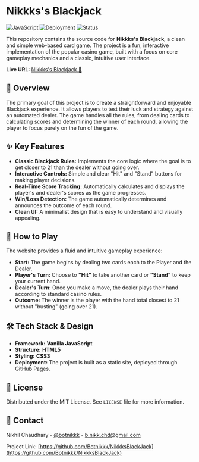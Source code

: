 # Nikkks's Blackjack

[![JavaScript](https://img.shields.io/badge/JavaScript-20232A?style=flat&logo=javascript&logoColor=F7DF1E)](https://developer.mozilla.org/en-US/docs/Web/JavaScript) [![Deployment](https://img.shields.io/badge/Deployment-Live-success?style=flat)](https://botnikkk.github.io/NikkksBlackJack) [![Status](https://img.shields.io/badge/Status-Completed-blue?style=flat)](https://github.com/Botnikkk/NikkksBlackJack)

This repository contains the source code for **Nikkks's Blackjack**, a clean and simple web-based card game. The project is a fun, interactive implementation of the popular casino game, built with a focus on core gameplay mechanics and a classic, intuitive user interface.

**Live URL:** [Nikkks's Blackjack 🔗](https://botnikkk.github.io/NikkksBlackJack)

## 🌟 Overview

The primary goal of this project is to create a straightforward and enjoyable Blackjack experience. It allows players to test their luck and strategy against an automated dealer. The game handles all the rules, from dealing cards to calculating scores and determining the winner of each round, allowing the player to focus purely on the fun of the game.

## ✨ Key Features

* **Classic Blackjack Rules:** Implements the core logic where the goal is to get closer to 21 than the dealer without going over.
* **Interactive Controls:** Simple and clear "Hit" and "Stand" buttons for making player decisions.
* **Real-Time Score Tracking:** Automatically calculates and displays the player's and dealer's scores as the game progresses.
* **Win/Loss Detection:** The game automatically determines and announces the outcome of each round.
* **Clean UI:** A minimalist design that is easy to understand and visually appealing.

## 🎲 How to Play

The website provides a fluid and intuitive gameplay experience:

* **Start:** The game begins by dealing two cards each to the Player and the Dealer.
* **Player's Turn:** Choose to **"Hit"** to take another card or **"Stand"** to keep your current hand.
* **Dealer's Turn:** Once you make a move, the dealer plays their hand according to standard casino rules.
* **Outcome:** The winner is the player with the hand total closest to 21 without "busting" (going over 21).

## 🛠️ Tech Stack & Design

* **Framework:** **Vanilla JavaScript**
* **Structure:** **HTML5**
* **Styling:** **CSS3**
* **Deployment:** The project is built as a static site, deployed through GitHub Pages.

## 📄 License

Distributed under the MIT License. See `LICENSE` file for more information.

## 📧 Contact

Nikhil Chaudhary - [@botnikkk](https://www.linkedin.com/in/botnikkk) - b.nikk.chd@gmail.com

Project Link: [https://github.com/Botnikkk/NikkksBlackJack](https://github.com/Botnikkk/NikkksBlackJack)